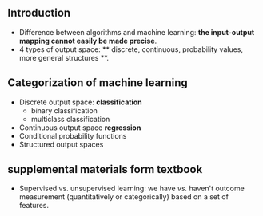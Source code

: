 ## Introduction

* Difference between algorithms and machine learning: **the input-output mapping cannot easily be made precise**.
* 4 types of output space: ** discrete, continuous, probability values, more general structures **.

## Categorization of machine learning
* Discrete output space: **classification**
    * binary classification
    * multiclass classification
* Continuous output space **regression**
* Conditional probability functions
* Structured output spaces

## supplemental materials form textbook 
* Supervised vs. unsupervised learning: we have *vs.* haven't outcome measurement (quantitatively or categorically) based on a set of features.